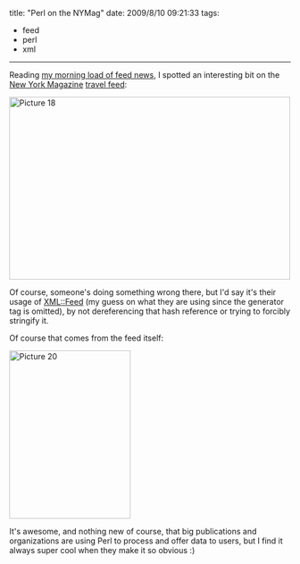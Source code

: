 title: "Perl on the NYMag"
date: 2009/8/10 09:21:33
tags:
- feed
- perl
- xml
---
Reading <a href="http://www.google.com/reader/shared/02195294431377468397">my morning load of feed news</a>, I spotted an interesting bit on the <a href="http://nymag.com">New York Magazine</a> <a href="http://nymag.com/rss/Travel.xml">travel feed</a>:

<img class="aligncenter size-full wp-image-928" title="Picture 18" src="http://damog.net/old/axiombox/2009/08/Picture-18.png" alt="Picture 18" width="503" height="327" />

Of course, someone's doing something wrong there, but I'd say it's their usage of <a href="http://search.cpan.org/dist/XML-Feed/">XML::Feed</a> (my guess on what they are using since the generator tag is omitted), by not dereferencing that hash reference or trying to forcibly stringify it.

Of course that comes from the feed itself:

<img class="aligncenter size-full wp-image-929" title="Picture 20" src="http://damog.net/old/axiombox/2009/08/Picture-20.png" alt="Picture 20" width="217" height="301" />

It's awesome, and nothing new of course, that big publications and organizations are using Perl to process and offer data to users, but I find it always super cool when they make it so obvious :)
